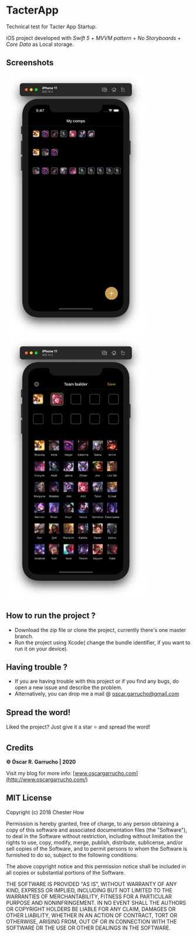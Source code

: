 # TacterApp
Technical test for Tacter App Startup.

iOS project developed with *Swift 5* + *MVVM pattern* + *No Storyboards* + *Core Data* as Local storage.

## Screenshots

![alt tag1](images/image_01.png)
![alt tag2](images/image_02.png)

## How to run the project ?
* Download the zip file or clone the project, currently there's one master branch.
* Run the project using Xcode( change the bundle identifier, if you want to run it on your device).


## Having trouble ?
* If you are having trouble with this project or if you find any bugs, do open a new issue and describe the problem.
* Alternatively, you can drop me a mail @ oscar.garrucho@gmail.com

## Spread the word!
Liked the project? Just give it a star ⭐️ and spread the word!

## Credits
**© Óscar R. Garrucho | 2020**

Visit my blog for more info: [www.oscargarrucho.com](http://www.oscargarrucho.com/)

## MIT License

Copyright (c) 2018 Chester How

Permission is hereby granted, free of charge, to any person obtaining a copy of this software and associated documentation files (the "Software"), to deal in the Software without restriction, including without limitation the rights to use, copy, modify, merge, publish, distribute, sublicense, and/or sell copies of the Software, and to permit persons to whom the Software is furnished to do so, subject to the following conditions:

The above copyright notice and this permission notice shall be included in all copies or substantial portions of the Software.

THE SOFTWARE IS PROVIDED "AS IS", WITHOUT WARRANTY OF ANY KIND, EXPRESS OR IMPLIED, INCLUDING BUT NOT LIMITED TO THE WARRANTIES OF MERCHANTABILITY, FITNESS FOR A PARTICULAR PURPOSE AND NONINFRINGEMENT. IN NO EVENT SHALL THE AUTHORS OR COPYRIGHT HOLDERS BE LIABLE FOR ANY CLAIM, DAMAGES OR OTHER LIABILITY, WHETHER IN AN ACTION OF CONTRACT, TORT OR OTHERWISE, ARISING FROM, OUT OF OR IN CONNECTION WITH THE SOFTWARE OR THE USE OR OTHER DEALINGS IN THE SOFTWARE.


